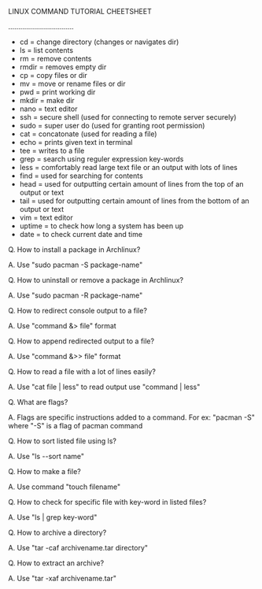 LINUX COMMAND TUTORIAL CHEETSHEET

.................................

- cd	= change directory (changes or navigates dir)
- ls	= list contents
- rm	= remove contents
- rmdir	= removes empty dir
- cp	= copy files or dir
- mv	= move or rename files or dir
- pwd	= print working dir
- mkdir	= make dir
- nano	= text editor
- ssh	= secure shell (used for connecting to remote server securely)
- sudo	= super user do (used for granting root permission)
- cat	= concatonate (used for reading a file)
- echo	= prints given text in terminal
- tee	= writes to a file
- grep	= search using reguler expression key-words
- less	= comfortably read large text file or an output with lots of lines
- find	= used for searching for contents
- head	= used for outputting certain amount of lines from the top of an output or text
- tail	= used for outputting certain amount of lines from the bottom of an output or text
- vim	= text editor
- uptime	= to check how long a system has been up
- date	= to check current date and time

Q. How to install a package in Archlinux?

A. Use "sudo pacman -S package-name"

Q. How to uninstall or remove a package in Archlinux?

A. Use "sudo pacman -R package-name"

Q. How to redirect console output to a file?

A. Use "command &> file" format

Q. How to append redirected output to a file?

A. Use "command &>> file" format

Q. How to read a file with a lot of lines easily?

A. Use "cat file | less" to read output use "command | less"

Q. What are flags?

A. Flags are specific instructions added to a command. For ex: "pacman -S" where "-S" is
   a flag of pacman command

Q. How to sort listed file using ls?

A. Use "ls --sort name"

Q. How to make a file?

A. Use command "touch filename"

Q. How to check for specific file with key-word in listed files?

A. Use "ls | grep key-word"

Q. How to archive a directory?

A. Use "tar -caf archivename.tar directory"

Q. How to extract an archive?

A. Use "tar -xaf archivename.tar"
